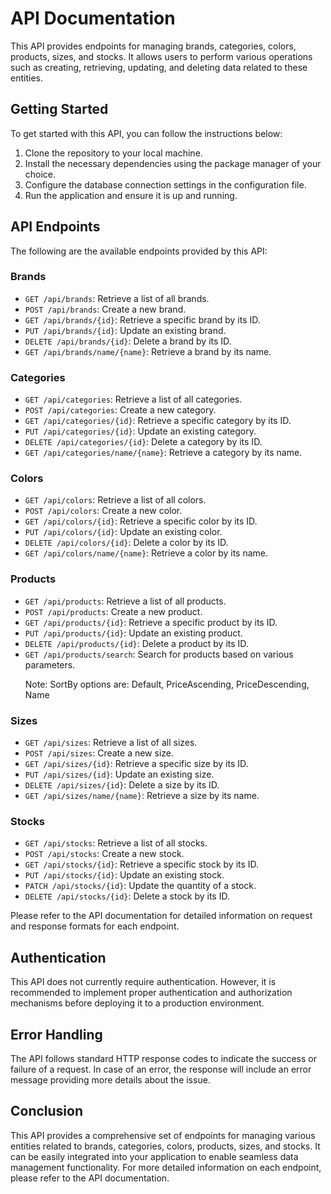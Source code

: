 # API Documentation

This API provides endpoints for managing brands, categories, colors, products, sizes, and stocks. It allows users to perform various operations such as creating, retrieving, updating, and deleting data related to these entities.

## Getting Started

To get started with this API, you can follow the instructions below:

1. Clone the repository to your local machine.
2. Install the necessary dependencies using the package manager of your choice.
3. Configure the database connection settings in the configuration file.
4. Run the application and ensure it is up and running.

## API Endpoints

The following are the available endpoints provided by this API:

### Brands

- `GET /api/brands`: Retrieve a list of all brands.
- `POST /api/brands`: Create a new brand.
- `GET /api/brands/{id}`: Retrieve a specific brand by its ID.
- `PUT /api/brands/{id}`: Update an existing brand.
- `DELETE /api/brands/{id}`: Delete a brand by its ID.
- `GET /api/brands/name/{name}`: Retrieve a brand by its name.

### Categories

- `GET /api/categories`: Retrieve a list of all categories.
- `POST /api/categories`: Create a new category.
- `GET /api/categories/{id}`: Retrieve a specific category by its ID.
- `PUT /api/categories/{id}`: Update an existing category.
- `DELETE /api/categories/{id}`: Delete a category by its ID.
- `GET /api/categories/name/{name}`: Retrieve a category by its name.

### Colors

- `GET /api/colors`: Retrieve a list of all colors.
- `POST /api/colors`: Create a new color.
- `GET /api/colors/{id}`: Retrieve a specific color by its ID.
- `PUT /api/colors/{id}`: Update an existing color.
- `DELETE /api/colors/{id}`: Delete a color by its ID.
- `GET /api/colors/name/{name}`: Retrieve a color by its name.

### Products

- `GET /api/products`: Retrieve a list of all products.
- `POST /api/products`: Create a new product.
- `GET /api/products/{id}`: Retrieve a specific product by its ID.
- `PUT /api/products/{id}`: Update an existing product.
- `DELETE /api/products/{id}`: Delete a product by its ID.
- `GET /api/products/search`: Search for products based on various parameters.
  <p>Note: SortBy options are: Default, PriceAscending, PriceDescending, Name</p> 

### Sizes

- `GET /api/sizes`: Retrieve a list of all sizes.
- `POST /api/sizes`: Create a new size.
- `GET /api/sizes/{id}`: Retrieve a specific size by its ID.
- `PUT /api/sizes/{id}`: Update an existing size.
- `DELETE /api/sizes/{id}`: Delete a size by its ID.
- `GET /api/sizes/name/{name}`: Retrieve a size by its name.

### Stocks

- `GET /api/stocks`: Retrieve a list of all stocks.
- `POST /api/stocks`: Create a new stock.
- `GET /api/stocks/{id}`: Retrieve a specific stock by its ID.
- `PUT /api/stocks/{id}`: Update an existing stock.
- `PATCH /api/stocks/{id}`: Update the quantity of a stock.
- `DELETE /api/stocks/{id}`: Delete a stock by its ID.

Please refer to the API documentation for detailed information on request and response formats for each endpoint.

## Authentication
This API does not currently require authentication. However, it is recommended to implement proper authentication and authorization mechanisms before deploying it to a production environment.

## Error Handling

The API follows standard HTTP response codes to indicate the success or failure of a request. In case of an error, the response will include an error message providing more details about the issue.

## Conclusion

This API provides a comprehensive set of endpoints for managing various entities related to brands, categories, colors, products, sizes, and stocks. It can be easily integrated into your application to enable seamless data management functionality. For more detailed information on each endpoint, please refer to the API documentation.
